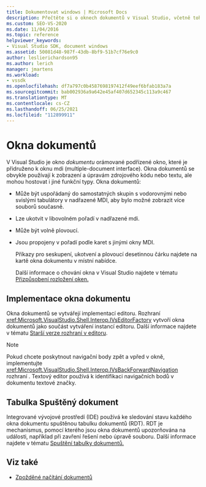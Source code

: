 ```yaml
---
title: Dokumentovat windows | Microsoft Docs
description: Přečtěte si o oknech dokumentů v Visual Studio, včetně toho, jak je implementovat a jak tabulka Spuštěný dokument sleduje jejich stav.
ms.custom: SEO-VS-2020
ms.date: 11/04/2016
ms.topic: reference
helpviewer_keywords:
- Visual Studio SDK, document windows
ms.assetid: 50081d48-987f-43db-8bf9-51b7cf76e9c0
author: leslierichardson95
ms.author: lerich
manager: jmartens
ms.workload:
- vssdk
ms.openlocfilehash: df7a797c0b4587698197412f49eef6bfab183a7a
ms.sourcegitcommit: bab002936a9a642e45af407d652345c113a9c467
ms.translationtype: MT
ms.contentlocale: cs-CZ
ms.lasthandoff: 06/25/2021
ms.locfileid: "112899911"
---
```

# <a name="document-windows"></a>Okna dokumentů
V Visual Studio je okno *dokumentu* orámované podřízené okno, které je přidruženo k oknu mdi (multiple-document interface). Okna dokumentů se obvykle používají k zobrazení a úpravám zdrojového kódu nebo textu, ale mohou hostovat i jiné funkční typy. Okna dokumentů:

- Může být uspořádaný do samostatných skupin s vodorovnými nebo svislými tabulátory v nadřazené MDI, aby bylo možné zobrazit více souborů současně.

- Lze ukotvit v libovolném pořadí v nadřazené mdi.

- Může být volně plovoucí.

- Jsou propojeny v pořadí podle karet s jinými okny MDI.

  Příkazy pro seskupení, ukotvení a plovoucí desetinnou čárku najdete na kartě okna dokumentu v místní nabídce.

  Další informace o chování okna v Visual Studio najdete v tématu [Přizpůsobení rozložení oken.](../../ide/customizing-window-layouts-in-visual-studio.md)

## <a name="document-window-implementation"></a>Implementace okna dokumentu
 Okna dokumentů se vytvářejí implementací editoru. Rozhraní <xref:Microsoft.VisualStudio.Shell.Interop.IVsEditorFactory> vytvoří okna dokumentů jako součást vytváření instancí editoru. Další informace najdete v tématu [Starší verze rozhraní v editoru](/previous-versions/visualstudio/visual-studio-2015/extensibility/legacy-interfaces-in-the-editor?preserve-view=true&view=vs-2015).

> [!NOTE]
> Pokud chcete poskytnout navigační body zpět a vpřed v okně, implementujte <xref:Microsoft.VisualStudio.Shell.Interop.IVsBackForwardNavigation> rozhraní . Textový editor používá k identifikaci navigačních bodů v dokumentu textové značky.

## <a name="the-running-document-table"></a>Tabulka Spuštěný dokument
 Integrované vývojové prostředí (IDE) používá ke sledování stavu každého okna dokumentu spuštěnou tabulku dokumentů (RDT). RDT je mechanismus, pomocí kterého jsou okna dokumentů upozorňována na události, například při zavření řešení nebo úpravě souboru. Další informace najdete v tématu [Spuštění tabulky dokumentů.](../../extensibility/internals/running-document-table.md)

## <a name="see-also"></a>Viz také
- [Zpožděné načítání dokumentů](../../extensibility/internals/delayed-document-loading.md)
